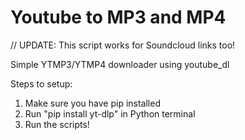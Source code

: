 # Youtube to MP3 and MP4
// UPDATE: This script works for Soundcloud links too!

Simple YTMP3/YTMP4 downloader using youtube_dl

Steps to setup:
1. Make sure you have pip installed
2. Run "pip install yt-dlp" in Python terminal
3. Run the scripts!
